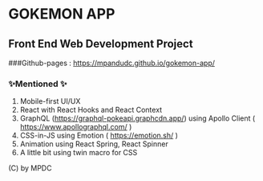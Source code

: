 # GOKEMON APP
## Front End Web Development Project
###Github-pages : https://mpandudc.github.io/gokemon-app/
### ✨Mentioned ✨
1. Mobile-first UI/UX
2. React with React Hooks and React Context
3. GraphQL (https://graphql-pokeapi.graphcdn.app/) using Apollo Client ( https://www.apollographql.com/ )
4. CSS-in-JS using Emotion ( https://emotion.sh/ )
5. Animation using React Spring, React Spinner
6. A little bit using twin macro for CSS

(C) by MPDC
